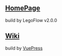 ## [HomePage](https://legoflow.com)

build by LegoFlow v2.0.0

## [Wiki](https://legoflow.com/wiki)

build by [VuePress](https://vuepress.vuejs.org/)

